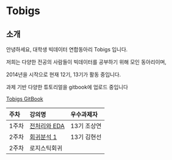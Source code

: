# Tobigs

## 소개

안녕하세요, 대학생 빅데이터 연합동아리 Tobigs 입니다.

저희는 다양한 전공의 사람들이 빅데이터를 공부하기 위해 모인 동아리이며,

2014년을 시작으로 현재 12기, 13기가 활동 중입니다.

과제 기반 다양한 튜토리얼을 gitbook에 업로드 중입니다

[Tobigs GitBook](https://tobigs.gitbook.io/tobigs/)

| 주차 | 강의명 | 우수과제자 |
| :--- | :--- | :--- |
| 1주차 | [전처리와 EDA](https://github.com/tobigs-datamarket/tobigs-13rd/blob/master/1%EC%A3%BC%EC%B0%A8/%EC%A0%84%EC%B2%98%EB%A6%AC%EC%99%80%20EDA_13%EA%B8%B0%20%EC%A1%B0%EC%83%81%EC%97%B0.ipynb) | 13기 조상연 |
| 2주차 | [회귀분석 1](https://github.com/tobigs-datamarket/tobigs-13rd/blob/master/2%EC%A3%BC%EC%B0%A8/A2_Auction_Regression.ipynb)| 13기 김현선  |
| 2주차 | 로지스틱회귀 |  |


